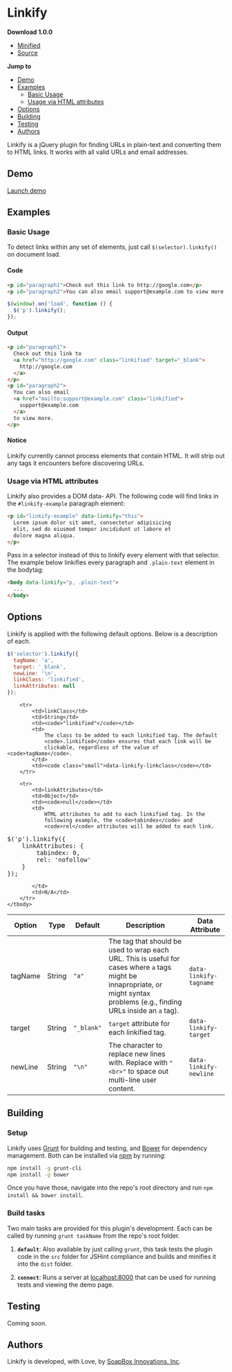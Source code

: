 # Linkify

__Download 1.0.0__
- [Minified](https://github.com/HitSend/jQuery-linkify/blob/master/dist/jquery.linkify.min.js)
- [Source](https://github.com/HitSend/jQuery-linkify/blob/master/dist/jquery.linkify.js)

__Jump to__
- [Demo](#demo)
- [Examples](#examples)
  - [Basic Usage](#basic-usage)
  - [Usage via HTML attributes](#usage-via-html-attributes)
- [Options](#options)
- [Building](#building)
- [Testing](#testing)
- [Authors](#authors)

Linkify is a jQuery plugin for finding URLs in plain-text and converting them to HTML links. It works with all valid URLs and email addresses.

## Demo
[Launch demo](https://github.com/HitSend/jQuery-linkify/tree/master/demo)

## Examples

### Basic Usage

To detect links within any set of elements, just call `$(selector).linkify()` on document load.

#### Code

```html
<p id="paragraph1">Check out this link to http://google.com</p>
<p id="paragraph2">You can also email support@example.com to view more.</p>
```

```javascript
$(window).on('load', function () {
  $('p').linkify();
});
```

#### Output

``` html
<p id="paragraph1">
  Check out this link to
  <a href="http://google.com" class="linkified" target="_blank">
    http://google.com
  </a>
</p>
<p id="paragraph2">
  You can also email
  <a href="mailto:support@example.com" class="linkified">
    support@example.com
  </a>
  to view more.
</p>
```

#### Notice

Linkify currently cannot process elements that contain HTML. It will strip out any tags it encounters before discovering URLs.

### Usage via HTML attributes

Linkify also provides a DOM data- API. The following code will find links in the `#linkify-example` paragraph element:

```html
<p id="linkify-example" data-linkify="this">
  Lorem ipsum dolor sit amet, consectetur adipisicing
  elit, sed do eiusmod tempor incididunt ut labore et
  dolore magna aliqua.
</p>
```

Pass in a selector instead of this to linkify every element with that selector. The example below linkifies every paragraph and `.plain-text` element in the bodytag:

```html
<body data-linkify="p, .plain-text">
  ...
</body>
```

## Options

Linkify is applied with the following default options. Below is a description of each.

```javascript
$('selector').linkify({
  tagName: 'a',
  target: '_blank',
  newLine: '\n',
  linkClass: 'linkified',
  linkAttributes: null
});
```

<table>
	<thead>
		<tr>
			<th>Option</th>
			<th>Type</th>
			<th>Default</th>
			<th>Description</th>
			<th>Data Attribute</th>
		</tr>
	</thead>
	<tbody>
		<tr>
			<td>tagName</td>
			<td>String</td>
			<td><code>"a"</code></td>
			<td>
				The tag that should be used to wrap each URL. This is
				useful for cases where <code>a</code> tags might be
				innapropriate, or might syntax problems (e.g., finding
				URLs inside an <code>a</code> tag).
			</td>
			<td>
				<code class="small">data-linkify-tagname</code>
			</td>
		</tr>
		<tr>
			<td>target</td>
			<td>String</td>
			<td><code>"_blank"</code></td>
			<td><code>target</code> attribute for each linkified tag.</td>
			<td><code class="small">data-linkify-target</code></td>
		</tr>
		<tr>
			<td>newLine</td>
			<td>String</td>
			<td><code>"\n"</code></td>
			<td>
				The character to replace new lines with. Replace with
				<code>"&lt;br&gt;"</code> to space out multi-line user
				content.
			</td>
			<td><code class="small">data-linkify-newline</code></td>
		</tr>

		<tr>
			<td>linkClass</td>
			<td>String</td>
			<td><code>"linkified"</code></td>
			<td>
				The class to be added to each linkified tag. The default
				<code>.linkified</code> ensures that each link will be
				clickable, regardless of the value of <code>tagName</code>.
			</td>
			<td><code class="small">data-linkify-linkclass</code></td>
		</tr>

		<tr>
			<td>linkAttributes</td>
			<td>Object</td>
			<td><code>null</code></td>
			<td>
				HTML attributes to add to each linkified tag. In the
				following example, the <code>tabindex</code> and
				<code>rel</code> attributes will be added to each link.

<pre>
$('p').linkify({
	linkAttributes: {
		tabindex: 0,
		rel: 'nofollow'
	}
});
</pre>

			</td>
			<td>N/A</td>
		</tr>
	</tbody>
</table>

## Building

### Setup

Linkify uses [Grunt](http://gruntjs.com/) for building and testing, and
[Bower](http://bower.io/) for dependency management. Both can be installed
via [npm](https://npmjs.org/) by running:

```bash
npm install -g grunt-cli
npm install -g bower
```

Once you have those, navigate into the repo's root directory and run
`npm install && bower install`.

### Build tasks

Two main tasks are provided for this plugin's development. Each can be
called by running `grunt taskName` from the repo's root folder.

1. __`default`__: Also available by just calling `grunt`, this task tests
the plugin code in the `src` folder for JSHint compliance and builds and
minifies it into the `dist` folder.

2. __`connect`__: Runs a server at
[localhost:8000](http://localhost:8000/demo/) that can be used for
running tests and viewing the demo page.

## Testing
Coming soon.

## Authors
Linkify is developed, with Love, by [SoapBox Innovations, Inc](http://soapboxhq.com).
